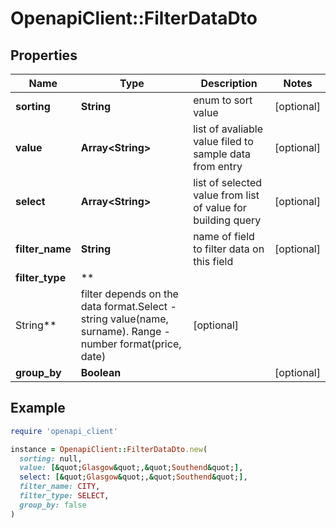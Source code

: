 # OpenapiClient::FilterDataDto

## Properties

| Name | Type | Description | Notes |
| ---- | ---- | ----------- | ----- |
| **sorting** | **String** | enum to sort value | [optional] |
| **value** | **Array&lt;String&gt;** | list of avaliable value filed to sample data from entry | [optional] |
| **select** | **Array&lt;String&gt;** | list of selected value from list of value for building query | [optional] |
| **filter_name** | **String** | name of field to filter data on this field | [optional] |
| **filter_type** | **
String** | filter depends on the data format.Select - string value(name, surname). Range - number format(price, date) | [optional] |
| **group_by** | **Boolean** |  | [optional] |

## Example

```ruby
require 'openapi_client'

instance = OpenapiClient::FilterDataDto.new(
  sorting: null,
  value: [&quot;Glasgow&quot;,&quot;Southend&quot;],
  select: [&quot;Glasgow&quot;,&quot;Southend&quot;],
  filter_name: CITY,
  filter_type: SELECT,
  group_by: false
)
```

